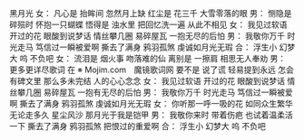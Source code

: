 黑月光
女：
凡心是 抬眸间 忽然月上缺
红尘是 花三千 大雪零落的眼
男：
恻隐是 碎殒时 怀抱一只蝴蝶
悟得是 浊水里 把回忆洗一遍
从此不相见
女：
我见过软语 开过的花
眼酸到说梦话
情丝攀几圈 易碎屋瓦
一抱无尽的后怕
男：
我敬你万千 时光走马
笃信过一瞬被爱啊
撕去了满身 鸦羽孤煞
虔诚如月光无瑕
合：
浮生小 幻梦大
呜 不负吧
女：
流泪是 烟火事 吻落难的仙
离别是 一擦肩 相思无人奉劝
男：
更多更详尽歌词 在 ※ Mojim.com　魔镜歌词网
要不是 说了谎 轻易提到永远
怎会有碑文里
那么多未完结
人的心心念念
女：
我见过软语 开过的花
眼酸到说梦话
情丝攀几圈 易碎屋瓦
一抱有无尽的后怕
男：
我敬你万千 时光走马
笃信过一瞬被爱啊
撕去了满身 鸦羽孤煞
虔诚如月光无瑕
女：
你听那一呼一吸的花
如同众生繁华
无论走多久 星尘风沙
那月光于我是铠甲
男：
我敬你来时 带着伤疤
也试着温柔活一下
撕去了满身 鸦羽孤煞
把恨过的重爱啊
合：
浮生小 幻梦大
呜 不负吧